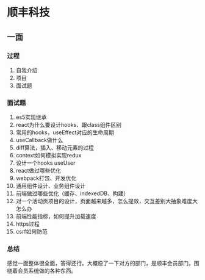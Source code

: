 # 顺丰科技

## 一面

### 过程

1. 自我介绍
2. 项目
3. 面试题

### 面试题

1. es5实现继承
2. react为什么要设计hooks、跟class组件区别
3. 常用的hooks，useEffect对应的生命周期
4. useCallback做什么
5. diff算法，插入、移动元素的过程
6. context如何模拟实现redux
7. 设计一个hooks useUser
8. react做过哪些优化
9. webpack打包、开发优化
10. 通用组件设计、业务组件设计
11. 前端做过哪些优化（缓存、indexedDB、构建）
12. 对一个活动页项目的设计，页面越来越多，怎么提效，交互差别大抽象难度大怎么办
13. 前端性能指标，如何提升加载速度
14. https过程
15. csrf如何防范

### 总结

感觉一面整体很全面，答得还行。大概稳了一下对方的部门，是顺丰会员部门，围绕着会员系统做的各种东西。